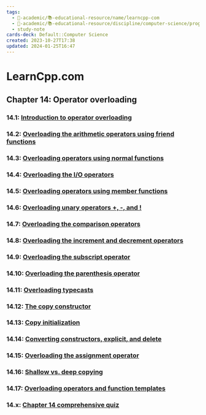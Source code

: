 ```yaml
---
tags:
  - 🔴-academic/📚-educational-resource/name/learncpp-com
  - 🔴-academic/📚-educational-resource/discipline/computer-science/programming-language/cpp
  - study-note
cards-deck: Default::Computer Science
created: 2023-10-27T17:38
updated: 2024-01-25T16:47
---
```


# LearnCpp.com

## Chapter 14꞉ Operator overloading

### 14.1: [Introduction to operator overloading](https://www.learncpp.com/cpp-tutorial/introduction-to-operator-overloading/)

### 14.2: [Overloading the arithmetic operators using friend functions](https://www.learncpp.com/cpp-tutorial/overloading-the-arithmetic-operators-using-friend-functions/)

### 14.3: [Overloading operators using normal functions](https://www.learncpp.com/cpp-tutorial/overloading-operators-using-normal-functions/)

### 14.4: [Overloading the I/O operators](https://www.learncpp.com/cpp-tutorial/overloading-the-io-operators/)

### 14.5: [Overloading operators using member functions](https://www.learncpp.com/cpp-tutorial/overloading-operators-using-member-functions/)

### 14.6: [Overloading unary operators +, -, and !](https://www.learncpp.com/cpp-tutorial/overloading-unary-operators/)

### 14.7: [Overloading the comparison operators](https://www.learncpp.com/cpp-tutorial/overloading-the-comparison-operators/)

### 14.8: [Overloading the increment and decrement operators](https://www.learncpp.com/cpp-tutorial/overloading-the-increment-and-decrement-operators/)

### 14.9: [Overloading the subscript operator](https://www.learncpp.com/cpp-tutorial/overloading-the-subscript-operator/)

### 14.10: [Overloading the parenthesis operator](https://www.learncpp.com/cpp-tutorial/overloading-the-parenthesis-operator/)

### 14.11: [Overloading typecasts](https://www.learncpp.com/cpp-tutorial/overloading-typecasts/)

### 14.12: [The copy constructor](https://www.learncpp.com/cpp-tutorial/the-copy-constructor/)

### 14.13: [Copy initialization](https://www.learncpp.com/cpp-tutorial/copy-initialization/)

### 14.14: [Converting constructors, explicit, and delete](https://www.learncpp.com/cpp-tutorial/converting-constructors-explicit-and-delete/)

### 14.15: [Overloading the assignment operator](https://www.learncpp.com/cpp-tutorial/overloading-the-assignment-operator/)

### 14.16: [Shallow vs. deep copying](https://www.learncpp.com/cpp-tutorial/shallow-vs-deep-copying/)

### 14.17: [Overloading operators and function templates](https://www.learncpp.com/cpp-tutorial/overloading-operators-and-function-templates/)

### 14.x: [Chapter 14 comprehensive quiz](https://www.learncpp.com/cpp-tutorial/chapter-14-comprehensive-quiz/)



